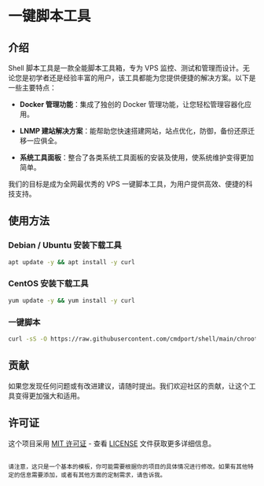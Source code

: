 # 一键脚本工具

## 介绍

Shell 脚本工具是一款全能脚本工具箱，专为 VPS 监控、测试和管理而设计。无论您是初学者还是经验丰富的用户，该工具都能为您提供便捷的解决方案。以下是一些主要特点：

- **Docker 管理功能**：集成了独创的 Docker 管理功能，让您轻松管理容器化应用。

- **LNMP 建站解决方案**：能帮助您快速搭建网站，站点优化，防御，备份还原迁移一应俱全。

- **系统工具面板**：整合了各类系统工具面板的安装及使用，使系统维护变得更加简单。

我们的目标是成为全网最优秀的 VPS 一键脚本工具，为用户提供高效、便捷的科技支持。

## 使用方法

### Debian / Ubuntu 安装下载工具

```bash
apt update -y && apt install -y curl
```

### CentOS 安装下载工具

```bash
yum update -y && yum install -y curl
```

### 一键脚本

```bash
curl -sS -O https://raw.githubusercontent.com/cmdport/shell/main/chroot.sh && chmod +x chroot.sh && ./chroot.sh
```

## 贡献

如果您发现任何问题或有改进建议，请随时提出。我们欢迎社区的贡献，让这个工具变得更加强大和适用。

## 许可证

这个项目采用 [MIT 许可证](LICENSE) - 查看 [LICENSE](LICENSE) 文件获取更多详细信息。

```

请注意，这只是一个基本的模板，你可能需要根据你的项目的具体情况进行修改。如果有其他特定的信息需要添加，或者有其他方面的定制需求，请告诉我。
